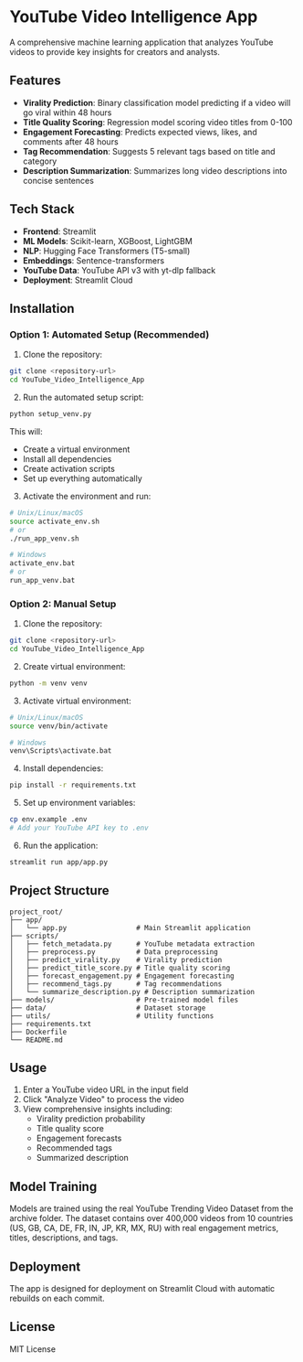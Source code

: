 # YouTube Video Intelligence App

A comprehensive machine learning application that analyzes YouTube videos to provide key insights for creators and analysts.

## Features

- **Virality Prediction**: Binary classification model predicting if a video will go viral within 48 hours
- **Title Quality Scoring**: Regression model scoring video titles from 0-100
- **Engagement Forecasting**: Predicts expected views, likes, and comments after 48 hours
- **Tag Recommendation**: Suggests 5 relevant tags based on title and category
- **Description Summarization**: Summarizes long video descriptions into concise sentences

## Tech Stack

- **Frontend**: Streamlit
- **ML Models**: Scikit-learn, XGBoost, LightGBM
- **NLP**: Hugging Face Transformers (T5-small)
- **Embeddings**: Sentence-transformers
- **YouTube Data**: YouTube API v3 with yt-dlp fallback
- **Deployment**: Streamlit Cloud

## Installation

### Option 1: Automated Setup (Recommended)

1. Clone the repository:
```bash
git clone <repository-url>
cd YouTube_Video_Intelligence_App
```

2. Run the automated setup script:
```bash
python setup_venv.py
```

This will:
- Create a virtual environment
- Install all dependencies
- Create activation scripts
- Set up everything automatically

3. Activate the environment and run:
```bash
# Unix/Linux/macOS
source activate_env.sh
# or
./run_app_venv.sh

# Windows
activate_env.bat
# or
run_app_venv.bat
```

### Option 2: Manual Setup

1. Clone the repository:
```bash
git clone <repository-url>
cd YouTube_Video_Intelligence_App
```

2. Create virtual environment:
```bash
python -m venv venv
```

3. Activate virtual environment:
```bash
# Unix/Linux/macOS
source venv/bin/activate

# Windows
venv\Scripts\activate.bat
```

4. Install dependencies:
```bash
pip install -r requirements.txt
```

5. Set up environment variables:
```bash
cp env.example .env
# Add your YouTube API key to .env
```

6. Run the application:
```bash
streamlit run app/app.py
```

## Project Structure

```
project_root/
├── app/
│   └── app.py                 # Main Streamlit application
├── scripts/
│   ├── fetch_metadata.py      # YouTube metadata extraction
│   ├── preprocess.py          # Data preprocessing
│   ├── predict_virality.py    # Virality prediction
│   ├── predict_title_score.py # Title quality scoring
│   ├── forecast_engagement.py # Engagement forecasting
│   ├── recommend_tags.py      # Tag recommendations
│   └── summarize_description.py # Description summarization
├── models/                    # Pre-trained model files
├── data/                      # Dataset storage
├── utils/                     # Utility functions
├── requirements.txt
├── Dockerfile
└── README.md
```

## Usage

1. Enter a YouTube video URL in the input field
2. Click "Analyze Video" to process the video
3. View comprehensive insights including:
   - Virality prediction probability
   - Title quality score
   - Engagement forecasts
   - Recommended tags
   - Summarized description

## Model Training

Models are trained using the real YouTube Trending Video Dataset from the archive folder. The dataset contains over 400,000 videos from 10 countries (US, GB, CA, DE, FR, IN, JP, KR, MX, RU) with real engagement metrics, titles, descriptions, and tags.

## Deployment

The app is designed for deployment on Streamlit Cloud with automatic rebuilds on each commit.

## License

MIT License 